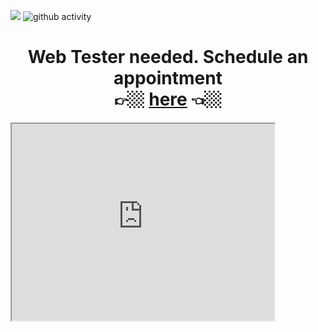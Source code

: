 ![](https://komarev.com/ghpvc/?username=yuuchin&style=plastic&color=blue&label=TOTAL+VIEWS)
![github activity](https://github.com/yuuchin/yuuchin/blob/main/img/Capture.JPG)

<span align="center">
  <h1> Web Tester needed. Schedule an appointment <br>
  👉🏼 <a href="https://calendly.com/yuuchin/45min" target="_blank">here</a> 👈🏼
  </h1>
  
<iframe width="420" height="315"
src="https://www.youtube.com/watch?v=PmQ3WdW4gB8">
</iframe>
